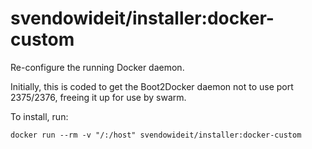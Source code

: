 # svendowideit/installer:docker-custom

Re-configure the running Docker daemon.

Initially, this is coded to get the Boot2Docker daemon not to use port 2375/2376, freeing it up for use by swarm.

To install, run:

```
docker run --rm -v "/:/host" svendowideit/installer:docker-custom
```
